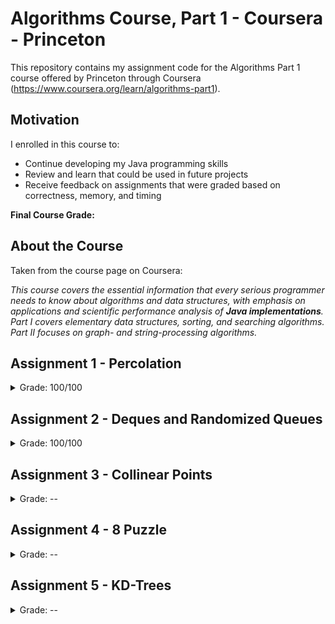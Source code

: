 Algorithms Course, Part 1 - Coursera - Princeton
============

This repository contains my assignment code for the Algorithms Part 1 course offered by Princeton through Coursera (https://www.coursera.org/learn/algorithms-part1).

Motivation
----------------------------
I enrolled in this course to:
* Continue developing my Java programming skills
* Review and learn that could be used in future projects
* Receive feedback on assignments that were graded based on correctness, memory, and timing

**Final Course Grade:**   




About the Course
----------------------------
Taken from the course page on Coursera:

*This course covers the essential information that every serious programmer needs to know about algorithms and data structures, with emphasis on applications and scientific performance analysis of **Java implementations**. Part I covers elementary data structures, sorting, and searching algorithms. Part II focuses on graph- and string-processing algorithms.*



Assignment 1 - Percolation
----------------------------

<details>
	<summary>Grade: 100/100</summary>

**Goal (taken from assigment specification):**   
Write a program to estimate the value of the percolation threshold via Monte Carlo simulation.

**Files Submitted:**
* [Percolation.java](percolation/Percolation.java)
* [PercolationStats.java](percolation/PercolationStats.java)

**Assignment Specification:**    
https://coursera.cs.princeton.edu/algs4/assignments/percolation/specification.php
</details>


Assignment 2 - Deques and Randomized Queues
----------------------------

<details>
	<summary>Grade: 100/100</summary>
	
**Goal (taken from assigment specification):**   
Write a generic data type for a deque and a randomized queue. The goal of this assignment is to implement elementary data structures using arrays and linked lists, and to introduce you to generics and iterators.

**Files Submitted:**
* [Deque.java](queues/src/Deque.java)
* [RandomizedQueue.java](queues/src/RandomizedQueue.java)
* [Permutation.java](queues/src/Permutation.java)

**Assignment Specification:**    
https://coursera.cs.princeton.edu/algs4/assignments/queues/specification.php
</details>

Assignment 3 - Collinear Points
----------------------------

<details>
	<summary>Grade: --</summary>
	
**Goal (taken from assigment specification):**   
Write a program to recognize line patterns in a given set of points.

**Files Submitted:**
* Point.java
* BruteCollinearPoints.java
* FastCollinearPoints.java

**Assignment Specification:**    
https://coursera.cs.princeton.edu/algs4/assignments/collinear/specification.php
</details>

Assignment 4 - 8 Puzzle
----------------------------

<details>
	<summary>Grade: --</summary>
	
**Goal (taken from assigment specification):**   
Write a program to solve the 8-puzzle problem (and its natural generalizations) using the A* search algorithm.

**Files Submitted:**
* Board.java
* Solver.java

**Assignment Specification:**    
https://coursera.cs.princeton.edu/algs4/assignments/8puzzle/specification.php
</details>

Assignment 5 - KD-Trees
----------------------------

<details>
	<summary>Grade: --</summary>
	
**Goal (taken from assigment specification):**   
Write a data type to represent a set of points in the unit square (all points have *x*- and *y*-coordinates between 0 and 1) using a *2d-tree* to support efficient *range search* (find all of the points contained in a query rectangle) and *nearest-neighbor search* (find a closest point to a query point).

**Files Submitted:**
* PointSET.java
* KdTree.java

**Assignment Specification:**    
https://coursera.cs.princeton.edu/algs4/assignments/kdtree/specification.php
</details>

